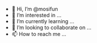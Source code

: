 - 👋 Hi, I’m @mosifun
- 👀 I’m interested in ...
- 🌱 I’m currently learning ...
- 💞️ I’m looking to collaborate on ...
- 📫 How to reach me ...

<!---
mosifun/mosifun is a ✨ special ✨ repository because its `README.md` (this file) appears on your GitHub profile.
You can click the Preview link to take a look at your changes.
--->
